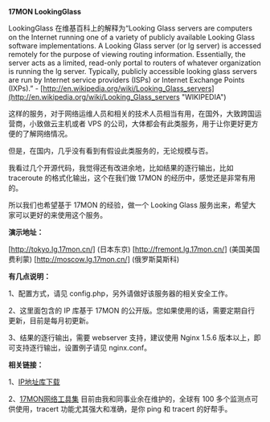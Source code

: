 **17MON LookingGlass**

LookingGlass 在维基百科上的解释为“Looking Glass servers are computers on the Internet running one of a variety of publicly available Looking Glass software implementations. A Looking Glass server (or lg server) is accessed remotely for the purpose of viewing routing information. Essentially, the server acts as a limited, read-only portal to routers of whatever organization is running the lg server. Typically, publicly accessible looking glass servers are run by Internet service providers (ISPs) or Internet Exchange Points (IXPs).” - [http://en.wikipedia.org/wiki/Looking_Glass_servers](http://en.wikipedia.org/wiki/Looking_Glass_servers "WIKIPEDIA")

这样的服务，对于网络运维人员和相关的技术人员相当有用，在国外，大致跨国运营商，小致做云主机或者 VPS 的公司，大体都会有此类服务，用于让你更好更方便的了解网络情况。

但是，在国内，几乎没有看到有假设此类服务的，无论规模与否。

我看过几个开源代码，我觉得还有改进余地，比如结果的逐行输出，比如 traceroute 的格式化输出，这个在我们做 17MON 的经历中，感觉还是非常有用的。

所以我们也希望基于 17MON 的经验，做一个 Looking Glass 服务出来，希望大家可以更好的来使用这个服务。

**演示地址：**

[http://tokyo.lg.17mon.cn/] (日本东京)
[http://fremont.lg.17mon.cn/] (美国美国费利蒙)
[http://moscow.lg.17mon.cn/] (俄罗斯莫斯科)

**有几点说明：**

1、配置方式，请见 config.php，另外请做好该服务器的相关安全工作。

2、这里面包含的 IP 库基于 17MON 的公开版。您如果使用的话，需要定期自行更新，目前是每月初更新。

3、结果的逐行输出，需要 webserver 支持，建议使用 Nginx 1.5.6 版本以上，即可支持逐行输出，设置例子请见 nginx.conf。

**相关链接：**

1、[IP地址库下载](http://tool.17mon.cn/ipdb.html "IP 归属地数据库")

2、[17MON网络工具集](http://tool.17mon.cn/ "17MON网络工具集") 目前由我和同事业余在维护的，全球有 100 多个监测点可供使用，tracert 功能尤其强大和准确，是你 ping 和 tracert 的好帮手。